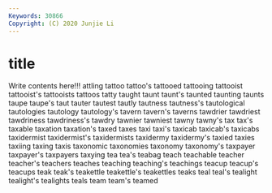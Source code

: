 ```yaml
---
Keywords: 30866
Copyright: (C) 2020 Junjie Li
---
```


# title

Write contents here!!!
attling 
tattoo 
tattoo's 
tattooed 
tattooing 
tattooist 
tattooist's 
tattooists 
tattoos 
tatty
taught 
taunt 
taunt's 
taunted 
taunting 
taunts 
taupe 
taupe's 
taut 
tauter
tautest 
tautly 
tautness 
tautness's 
tautological 
tautologies 
tautology 
tautology's 
tavern 
tavern's
taverns 
tawdrier 
tawdriest 
tawdriness 
tawdriness's 
tawdry 
tawnier 
tawniest 
tawny 
tawny's
tax 
tax's 
taxable 
taxation 
taxation's 
taxed 
taxes 
taxi 
taxi's 
taxicab
taxicab's 
taxicabs 
taxidermist 
taxidermist's 
taxidermists 
taxidermy 
taxidermy's 
taxied 
taxies 
taxiing
taxing 
taxis 
taxonomic 
taxonomies 
taxonomy 
taxonomy's 
taxpayer 
taxpayer's 
taxpayers 
taxying
tea 
tea's 
teabag 
teach 
teachable 
teacher 
teacher's 
teachers 
teaches 
teaching
teaching's 
teachings 
teacup 
teacup's 
teacups 
teak 
teak's 
teakettle 
teakettle's 
teakettles
teaks 
teal 
teal's 
tealight 
tealight's 
tealights 
teals 
team 
team's 
teamed
